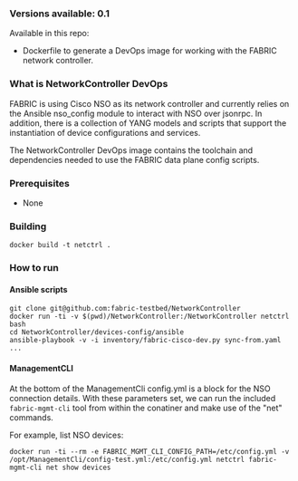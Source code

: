 ### Versions available: 0.1

Available in this repo:

- Dockerfile to generate a DevOps image for working with the FABRIC
  network controller.

### What is NetworkController DevOps

FABRIC is using Cisco NSO as its network controller and currently
relies on the Ansible nso_config module to interact with NSO over
jsonrpc.  In addition, there is a collection of YANG models and
scripts that support the instantiation of device configurations and
services.

The NetworkController DevOps image contains the toolchain and
dependencies needed to use the FABRIC data plane config scripts.

### Prerequisites

* None

### Building

```
docker build -t netctrl .
```

### How to run

#### Ansible scripts

```
git clone git@github.com:fabric-testbed/NetworkController
docker run -ti -v $(pwd)/NetworkController:/NetworkController netctrl bash
cd NetworkController/devices-config/ansible
ansible-playbook -v -i inventory/fabric-cisco-dev.py sync-from.yaml
...
```

#### ManagementCLI

At the bottom of the ManagementCli config.yml is a block for the NSO
connection details. With these parameters set, we can run the included
`fabric-mgmt-cli` tool from within the conatiner and make use of the
"net" commands.

For example, list NSO devices:

```
docker run -ti --rm -e FABRIC_MGMT_CLI_CONFIG_PATH=/etc/config.yml -v /opt/ManagementCli/config-test.yml:/etc/config.yml netctrl fabric-mgmt-cli net show devices
```
